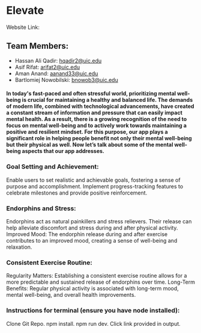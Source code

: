 # Elevate

Website Link: 

## Team Members:
- Hassan Ali Qadir: hqadir2@uic.edu
- Asif Rifat: arifat2@uic.edu
- Aman Anand: aanand33@uic.edu
- Bartlomiej Nowobilski: bnowob3@uic.edu

#### In today's fast-paced and often stressful world, prioritizing mental well-being is crucial for maintaining a healthy and balanced life. The demands of modern life, combined with technological advancements, have created a constant stream of information and pressure that can easily impact mental health. As a result, there is a growing recognition of the need to focus on mental well-being and to actively work towards maintaining a positive and resilient mindset. For this purpose, our app plays a significant role in helping people benefit not only their mental well-being but their physical as well. Now let’s talk about some of the mental well-being aspects that our app addresses.

### Goal Setting and Achievement:

Enable users to set realistic and achievable goals, fostering a sense of purpose and accomplishment.
Implement progress-tracking features to celebrate milestones and provide positive reinforcement.

### Endorphins and Stress:

Endorphins act as natural painkillers and stress relievers. Their release can help alleviate discomfort and stress during and after physical activity.
Improved Mood: The endorphin release during and after exercise contributes to an improved mood, creating a sense of well-being and relaxation.

### Consistent Exercise Routine:

Regularity Matters: Establishing a consistent exercise routine allows for a more predictable and sustained release of endorphins over time.
Long-Term Benefits: Regular physical activity is associated with long-term mood, mental well-being, and overall health improvements. 


### Instructions for terminal (ensure you have node installed): 
Clone Git Repo.
npm install.
npm run dev.
Click link provided in output.
